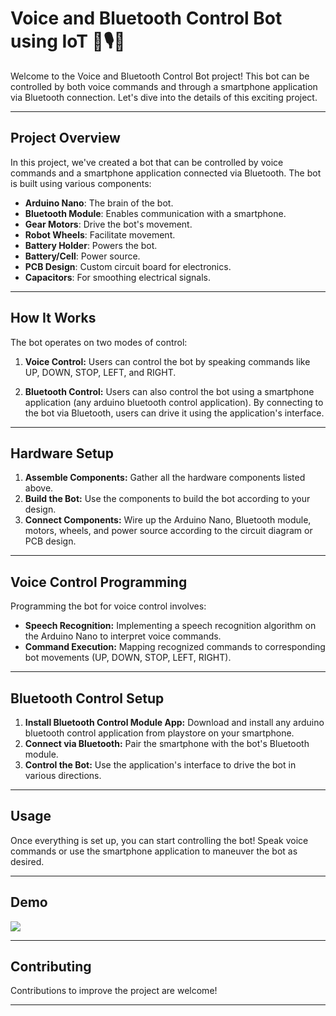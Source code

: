 # Voice and Bluetooth Control Bot using IoT 🤖🎙️🔵 

Welcome to the Voice and Bluetooth Control Bot project! This bot can be controlled by both voice commands and through a smartphone application via Bluetooth connection. Let's dive into the details of this exciting project.

---

## Project Overview

In this project, we've created a bot that can be controlled by voice commands and a smartphone application connected via Bluetooth. The bot is built using various components:

- **Arduino Nano**: The brain of the bot.
- **Bluetooth Module**: Enables communication with a smartphone.
- **Gear Motors**: Drive the bot's movement.
- **Robot Wheels**: Facilitate movement.
- **Battery Holder**: Powers the bot.
- **Battery/Cell**: Power source.
- **PCB Design**: Custom circuit board for electronics.
- **Capacitors**: For smoothing electrical signals.

---

## How It Works

The bot operates on two modes of control:

1. **Voice Control:** Users can control the bot by speaking commands like UP, DOWN, STOP, LEFT, and RIGHT.
   
2. **Bluetooth Control:** Users can also control the bot using a smartphone application (any arduino bluetooth control application). By connecting to the bot via Bluetooth, users can drive it using the application's interface.

---

## Hardware Setup

1. **Assemble Components:** Gather all the hardware components listed above.
2. **Build the Bot:** Use the components to build the bot according to your design.
3. **Connect Components:** Wire up the Arduino Nano, Bluetooth module, motors, wheels, and power source according to the circuit diagram or PCB design.

---

## Voice Control Programming

Programming the bot for voice control involves:

- **Speech Recognition:** Implementing a speech recognition algorithm on the Arduino Nano to interpret voice commands.
- **Command Execution:** Mapping recognized commands to corresponding bot movements (UP, DOWN, STOP, LEFT, RIGHT).

---

## Bluetooth Control Setup

1. **Install Bluetooth Control Module App:** Download and install any arduino bluetooth control application from playstore on your smartphone.
2. **Connect via Bluetooth:** Pair the smartphone with the bot's Bluetooth module.
3. **Control the Bot:** Use the application's interface to drive the bot in various directions.

---

## Usage

Once everything is set up, you can start controlling the bot! Speak voice commands or use the smartphone application to maneuver the bot as desired.

---

## Demo

![](https://github.com/Pratham-Bajpai1/Voice-And-Bluetooth-Control-Bot/assets/124435912/64e6e3e7-93e5-4c4e-b5bc-bceb4585efd1)

---

## Contributing

Contributions to improve the project are welcome! 

---